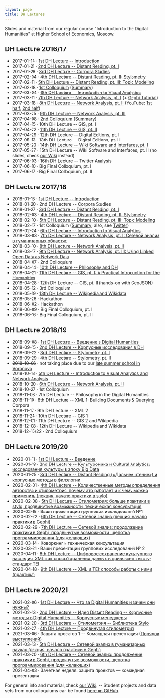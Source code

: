 ```yaml
---
layout: page
title: DH Lectures
---
```


Slides and material from our regular course "Introduction to the Digital Humanities" at Higher School of Economics, Moscow.

DH Lecture 2016/17
------------------

-   2017-01-14 · [1st DH Lecture --
    Introduction](/slides/2017-01-14-dh-lecture/index.html)
-   2017-01-21 · [2nd DH Lecture -- Distant Reading, pt.
    I](/slides/2017-01-21-dh-lecture/index.html)
-   2017-01-28 · [3rd DH Lecture -- Corpora
    Studies](https://cloud.mail.ru/public/3qnj/jYuWbqC8B)
-   2017-02-04 · [4th DH Lecture -- Distant Reading, pt. II:
    Stylometry](http://slides.com/danilsko/stylometry)
-   2017-02-11 · [5th DH Lecture -- Distant Reading, pt. III: Topic
    Modeling](/slides/2017-02-11-dh-lecture/index.html)
-   2017-02-18 · [1st
    Colloquium](https://hum.hse.ru/digital/minor_presentations)
    ([Summary](https://ling.hse.ru/news/202466349.html))
-   2017-03-04 · [6th DH Lecture -- Introduction to Visual
    Analytics](/slides/2017-03-04-dh-lecture/index.html)
-   2017-03-11 · [7th DH Lecture -- Network Analysis, pt.
    I](/slides/2017-03-11-dh-lecture/index.html) (+ [Gephi
    Tutorial](http://slides.com/danilsko/gephi/))
-   2017-03-18 · [8th DH Lecture -- Network Analysis, pt.
    II](http://slides.com/danilsko/networks1803) (YouTube: [1st
    half](https://www.youtube.com/watch?v=vwcMldy1v1E), [2nd
    half](https://www.youtube.com/watch?v=UpK5ioaLK8s))
-   2017-03-25 · [9th DH Lecture -- Network Analysis, pt.
    III](http://slides.com/danilsko/networks_2503)
-   2017-04-08 · [2nd
    Colloquium](https://drive.google.com/drive/folders/0B52X2sjf-HWaNnJSWE9MY1NUSzQ)
    ([Summary](https://hum.hse.ru/digital/news/206773411.html))
-   2017-04-15 · 10th DH Lecture -- GIS, pt. I
-   2017-04-22 · [11th DH Lecture -- GIS, pt.
    II](/slides/2017-04-22-dh-lecture/index.html)
-   2017-04-29 · 12th DH Lecture -- Digital Editions, pt. I
-   2017-05-13 · 13th DH Lecture -- Digital Editions, pt. II
-   2017-05-20 · [14th DH Lecture -- Wiki Software and Interfaces, pt.
    I](/slides/2017-05-20-dh-lecture/index.html)
-   2017-05-27 · 15th DH Lecture -- Wiki Software and Interfaces, pt. II
    (no slides, check [our Wiki](https://wiki.dh-minor.org/) instead)
-   2017-06-03 · 16th DH Lecture -- Twitter Analysis
-   2017-06-10 · Big Final Colloquium, pt. I
-   2017-06-17 · Big Final Colloquium, pt. II

DH Lecture 2017/18
------------------

-   2018-01-13 · [1st DH Lecture --
    Introduction](/slides/2018-01-13-dh-lecture/index.html)
-   2018-01-20 · 2nd DH Lecture -- Corpora Studies
-   2018-01-27 · [3rd DH Lecture -- Distant Reading, pt.
    I](/slides/2018-01-27-dh-lecture/index.html)
-   2018-02-03 · [4th DH Lecture -- Distant Reading, pt. II:
    Stylometry](http://slides.com/danilsko/stylometry_2018/)
-   2018-02-10 · [5th DH Lecture -- Distant Reading, pt. III: Topic
    Modeling](/slides/2018-02-10-dh-lecture/index.html)
-   2018-02-17 · 1st Colloquium
    ([Summary](https://hum.hse.ru/digital/news/217695778.html); also,
    see [Twitter](https://twitter.com/dh_hse/status/964848501267017729))
-   2018-02-24 · [6th DH Lecture -- Introduction to Visual
    Analytics](/slides/2018-02-24-dh-lecture/index.html)
-   2018-03-03 · [7th DH Lecture -- Network Analysis, pt. I: Сетевой
    анализ в гуманитарных
    областях](/slides/pdf/2018-03-03_-_DH_Minor_-_Сети.pdf)
-   2018-03-10 · [8th DH Lecture -- Network Analysis, pt.
    II](https://slides.com/danilsko/networks_2_2018/)
-   2018-03-17 · [9th DH Lecture -- Network Analysis, pt. III: Using
    Linked Open Data as Network
    Data](/slides/pdf/2018-03-17_-_DH_Minor_-_Sem_Web_SPARQL_Intro.pdf)
-   2018-04-07 · 2nd Colloquium
-   2018-04-14 · [10th DH Lecture -- Philosophy and
    DH](/slides/2018-04-14-dh-lecture/index.html)
-   2018-04-21 · [11th DH Lecture -- GIS, pt. I: A Practical
    Introduction for the
    Humanities](/slides/2018-04-21-dh-lecture/index.html)
-   2018-04-28 · 12th DH Lecture -- GIS, pt. II (hands-on with GeoJSON)
-   2018-05-12 · 3rd Colloquium
-   2018-05-19 · [13th DH Lecture -- Wikipedia and
    Wikidata](/slides/2018-05-19-dh-lecture/index.html)
-   2018-05-26 · Hackathon
-   2018-06-02 · Hackathon
-   2018-06-09 · Big Final Colloquium, pt. I
-   2018-06-16 · Big Final Colloquium, pt. II

DH Lecture 2018/19
------------------

-   2018-09-08 · [1st DH Lecture -- Введение в Digital
    Humanities](https://danilsko.github.io/slides/dh_course/intro.html)
-   2018-09-15 · [2nd DH Lecture -- Корпусные исследования в
    DH](https://cloud.mail.ru/public/9r6q/7u8fck7QM)
-   2018-09-22 · [3rd DH Lecture -- Stylometry, pt.
    I](https://slides.com/danilsko/stylometry_minor2018/)
-   2018-09-29 · 4th DH Lecture -- Stylometry, pt. II
-   ~~2018-10-06~~ · not taking place due to our [late summer school in
    Voronovo](https://hum.hse.ru/digital/summerschool2018)
-   2018-10-13 · [5th DH Lecture -- Introduction to Visual Analytics and
    Network
    Analysis](https://lehkost.github.io/slides/2018-10-13-dh-lecture/index.html)
-   2018-10-20 · [6th DH Lecture -- Network Analysis, pt.
    II](https://lehkost.github.io/slides/2018-10-20-dh-lecture/index.html)
-   2018-10-27 · 1st Colloquium
-   2018-11-03 · 7th DH Lecture -- Philosophy in the Digital Humanities
-   2018-11-10 · 8th DH Lecture -- XML 1: Building Documents & Querying
    Corpora
-   2018-11-17 · 9th DH Lecture -- XML 2
-   2018-11-24 · 10th DH Lecture -- GIS 1
-   2018-12-01 · 11th DH Lecture -- GIS 2 and Wikipedia
-   2018-12-08 · 12th DH Lecture -- Wikipedia and Wikidata
-   2018-12-15/22 · 2nd Colloquium

DH Lecture 2019/20
------------------

-   2020-01-11 · [1st DH Lecture --
    Введение](https://danilsko.github.io/slides/dhminor/intro.html)
-   2020-01-18 · [2nd DH Lecture -- Культуромика и Cultural Analytics:
    исследования культуры в эпоху Big
    Data](https://danilsko.github.io/dhminor/presentations/CultutralAnalyticsAndCulturomics.pdf)
-   2020-01-25 · [3rd DH Lecture -- Distant Reading («Дальнее чтение») и
    корпусные методы в
    филологии](https://lehkost.github.io/slides/2020-01-25-dh-lecture/index.html)
-   2020-02-01 · [4th DH Lecture -- Количественные методы определения
    авторства и стилометрия: почему это работает и к чему можно
    применить (лекция, начало практики в
    stylo)](https://slides.com/danilsko/stylometry_minor_2019)
-   2020-02-08 · [5th DH Lecture -- Стилометрия: больше практики в
    stylo, продвинутые возможности, техническая
    консультация](https://slides.com/danilsko/minor_stylometry_continues)
-   2020-02-15 · Ваши презентации групповых исследований №1
-   2020-02-22 · [6th DH Lecture -- Сетевой анализ (лекция, начало
    практики в
    Gephi)](https://lehkost.github.io/slides/2020-02-22-dh-lecture/index.html)
-   2020-02-29 · [7th DH Lecture -- Сетевой анализ: продолжение практики
    в Gephi, продвинутые возможности, щепотка программирования (для
    желающих)](https://lehkost.github.io/slides/2020-02-29-dh-lecture/index.html)
-   2020-03-14 · Коворкинг и техническая консультация
-   2020-03-21 · Ваши презентации групповых исследований № 2
-   2020-04-11 · [8th DH Lecture -- Цифровое сохранение культурного наследия. XML как
    способ хранения данных в привязке к тексту; стандарт
    TEI](https://docs.google.com/presentation/d/1-YP11JzQOuw4f37nTxZHi3bYJidiIYFD8cQDx7gXSP4/edit?usp=sharing)
-   2020-04-18 · [9th DH Lecture -- XML и TEI: способы работы с ними
    (практика)](https://drive.google.com/file/d/1bJziofJHlDPZlmTHo9mM7DyN8tJeqKd9/view?usp=sharing)

DH Lecture 2020/21
------------------

-   2021-02-06 · [1st DH Lecture -- Что за Digital Humanities и зачем они нужны?](https://danilsko.github.io/slides/dhminor2021/intro2021)
-   2021-02-13 · [2nd DH Lecture -- Идея Distant Reading -- Корпусные методы в Digital Humanities -- Корпусные менеджеры](https://danilsko.github.io/slides/dhminor2021/distantreading2021)
-   2021-02-20 · [3rd DH Lecture -- Стилометрия -- Библиотека Stylo](https://docs.google.com/presentation/d/11UErrqKG3xvZ0x2JDpU_jzcmSda_TbtJxZCGS-ikbN0/edit?usp=sharing)
-   2021-02-27 · [4th DH Lecture -- Продвинутая стилометрия](https://slides.com/danilsko/stylometry_minor2021_part_2)
-   2021-03-06 · Защита проектов 1 -- Командная презентация ([Порядок выступлений](https://docs.google.com/spreadsheets/d/1z0Y3aA5wJ4pYrei4fsgeGSHTvOpnETysbLCEEAwbsqg/edit?usp=sharing))
-   2021-03-13 · [5th DH Lecture -- Сетевой анализ в гуманитарных науках (лекция, начало практики в Gephi)](https://bit.ly/38APGZt)
-   2021-03-20 · [6th DH Lecture -- Сетевой анализ: продолжение практики в Gephi, продвинутые возможности, щепотка программирования (для желающих)](https://bit.ly/3s40d7i)
-   2021-04-03 · Зачетная неделя: защита проектов — командная презентация

For general info and material, check [our
Wiki](https://wiki.dh-minor.org/). -- Student projects and data sets
from our colloquiums can be found [here on
GitHub](https://github.com/digital-humanities-hse).
